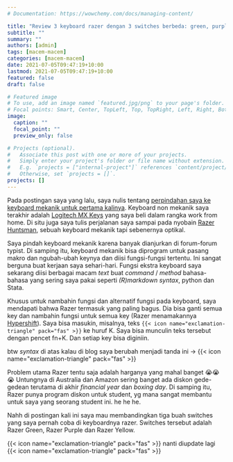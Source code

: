 ```yaml
---
# Documentation: https://wowchemy.com/docs/managing-content/

title: "Review 3 keyboard razer dengan 3 switches berbeda: green, purple dan yellow switches."
subtitle: ""
summary: ""
authors: [admin]
tags: [macem-macem]
categories: [macem-macem]
date: 2021-07-05T09:47:19+10:00
lastmod: 2021-07-05T09:47:19+10:00
featured: false
draft: false

# Featured image
# To use, add an image named `featured.jpg/png` to your page's folder.
# Focal points: Smart, Center, TopLeft, Top, TopRight, Left, Right, BottomLeft, Bottom, BottomRight.
image:
  caption: ""
  focal_point: ""
  preview_only: false

# Projects (optional).
#   Associate this post with one or more of your projects.
#   Simply enter your project's folder or file name without extension.
#   E.g. `projects = ["internal-project"]` references `content/project/deep-learning/index.md`.
#   Otherwise, set `projects = []`.
projects: []
---
```


Pada postingan saya yang lalu, saya nulis tentang [perpindahan saya ke keyboard mekanik untuk pertama kalinya](https://krisna.netlify.app/post/keyboard/). Keyboard non mekanik saya terakhir adalah [Logitech MX Keys](https://www.logitech.com/en-au/products/keyboards/mx-keys-wireless-keyboard.920-009418.html) yang saya beli dalam rangka work from home. Di situ juga saya tulis perjalanan saya sampai pada nyobain [Razer Huntsman](https://www2.razer.com/au-en/gaming-keyboards-keypads/razer-huntsman), sebuah keyboard mekanik tapi sebenernya optikal.

Saya pindah keyboard mekanik karena banyak dianjurkan di forum-forum typist. Di samping itu, keyboard mekanik bisa diprogram untuk pasang makro dan ngubah-ubah keynya dan diisi fungsi-fungsi tertentu. Ini sangat berguna buat kerjaan saya sehari-hari. Fungsi ekstra keyboard saya sekarang diisi berbagai macam _text_ buat _command_ / _method_ bahasa-bahasa yang sering saya pakai seperti _(R)markdown syntax_, python dan Stata.

Khusus untuk nambahin fungsi dan alternatif fungsi pada keyboard, saya mendapati bahwa Razer termasuk yang paling bagus. Dia bisa ganti semua key dan nambahin fungsi untuk semua key (Razer menamakannya [Hypershift](https://insider.razer.com/index.php?threads/what-exactly-is-hypershift.33117/)). Saya bisa masukin, misalnya, teks `{{< icon name="exclamation-triangle" pack="fas" >}}` ke huruf  K. Saya bisa munculin teks tersebut dengan pencet fn+K. Dan setiap key bisa diginiin.

btw _syntax_ di atas kalau di blog saya berubah menjadi tanda ini -> {{< icon name="exclamation-triangle" pack="fas" >}}

Problem utama Razer tentu saja adalah harganya yang mahal banget 😭😭😭 Untungnya di Australia dan Amazon sering banget ada diskon gede-gedean terutama di akhir _financial year_ dan _boxing day_. Di samping itu, Razer punya program diskon untuk student, yg mana sangat membantu untuk saya yang seorang student ini. he he he.

Nahh di postingan kali ini saya mau membandingkan tiga buah switches yang saya pernah coba di keyboardnya razer. Switches tersebut adalah Razer Green, Razer Purple dan Razer Yellow.



{{< icon name="exclamation-triangle" pack="fas" >}} nanti diupdate lagi {{< icon name="exclamation-triangle" pack="fas" >}}